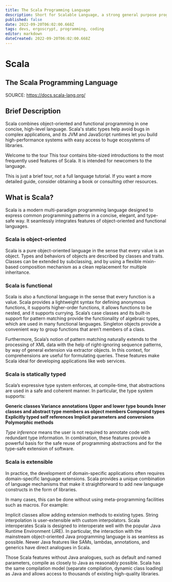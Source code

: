 ```yaml
---
title: The Scala Programming Language
description: Short for Scalable Language, a strong general purpose programming language 
published: false
date: 2022-09-20T06:02:00.668Z
tags: devs, ergoscrypt, programming, coding
editor: markdown
dateCreated: 2022-09-20T06:02:00.668Z
---
```


# Scala
## The Scala Programming Language
SOURCE: https://docs.scala-lang.org/ 
## Brief Description 
Scala combines object-oriented and functional programming in one concise, high-level language. Scala's static types help avoid bugs in complex applications, and its JVM and JavaScript runtimes let you build high-performance systems with easy access to huge ecosystems of libraries.

Welcome to the tour
This tour contains bite-sized introductions to the most frequently used features of Scala. It is intended for newcomers to the language.

This is just a brief tour, not a full language tutorial. If you want a more detailed guide, consider obtaining a book or consulting other resources.

## What is Scala?
Scala is a modern multi-paradigm programming language designed to express common programming patterns in a concise, elegant, and type-safe way. It seamlessly integrates features of object-oriented and functional languages.

### Scala is object-oriented
Scala is a pure object-oriented language in the sense that every value is an object. Types and behaviors of objects are described by classes and traits. Classes can be extended by subclassing, and by using a flexible mixin-based composition mechanism as a clean replacement for multiple inheritance.

### Scala is functional
Scala is also a functional language in the sense that every function is a value. Scala provides a lightweight syntax for defining anonymous functions, it supports higher-order functions, it allows functions to be nested, and it supports currying. Scala’s case classes and its built-in support for pattern matching provide the functionality of algebraic types, which are used in many functional languages. Singleton objects provide a convenient way to group functions that aren’t members of a class.

Furthermore, Scala’s notion of pattern matching naturally extends to the processing of XML data with the help of right-ignoring sequence patterns, by way of general extension via extractor objects. In this context, for comprehensions are useful for formulating queries. These features make Scala ideal for developing applications like web services.

### Scala is statically typed
Scala’s expressive type system enforces, at compile-time, that abstractions are used in a safe and coherent manner. In particular, the type system supports:

**Generic classes
Variance annotations
Upper and lower type bounds
Inner classes and abstract type members as object members
Compound types
Explicitly typed self references
Implicit parameters and conversions
Polymorphic methods**

*Type inference* means the user is not required to annotate code with redundant type information. In combination, these features provide a powerful basis for the safe reuse of programming abstractions and for the type-safe extension of software.

### Scala is extensible
In practice, the development of domain-specific applications often requires domain-specific language extensions. Scala provides a unique combination of language mechanisms that make it straightforward to add new language constructs in the form of libraries.

In many cases, this can be done without using meta-programming facilities such as macros. For example:

Implicit classes allow adding extension methods to existing types.
String interpolation is user-extensible with custom interpolators.
Scala interoperates
Scala is designed to interoperate well with the popular Java Runtime Environment (JRE). In particular, the interaction with the mainstream object-oriented Java programming language is as seamless as possible. Newer Java features like SAMs, lambdas, annotations, and generics have direct analogues in Scala.

Those Scala features without Java analogues, such as default and named parameters, compile as closely to Java as reasonably possible. Scala has the same compilation model (separate compilation, dynamic class loading) as Java and allows access to thousands of existing high-quality libraries.

